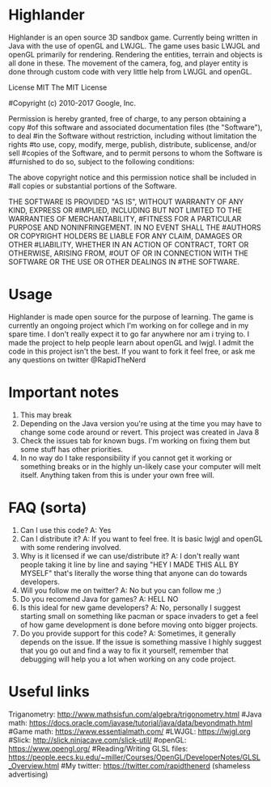 # Highlander
Highlander is an open source 3D sandbox game. Currently being written in Java with the use of openGL and LWJGL. The game uses basic LWJGL and openGL primarily for rendering. Rendering the entities, terrain and objects is all done in these. The movement of the camera, fog, and player entity is done through custom code with very little help from LWJGL and openGL.

License 
MIT
The MIT License

#Copyright (c) 2010-2017 Google, Inc. 

Permission is hereby granted, free of charge, to any person obtaining a copy
#of this software and associated documentation files (the "Software"), to deal
#in the Software without restriction, including without limitation the rights
#to use, copy, modify, merge, publish, distribute, sublicense, and/or sell
#copies of the Software, and to permit persons to whom the Software is
#furnished to do so, subject to the following conditions:

The above copyright notice and this permission notice shall be included in
#all copies or substantial portions of the Software.

THE SOFTWARE IS PROVIDED "AS IS", WITHOUT WARRANTY OF ANY KIND, EXPRESS OR
#IMPLIED, INCLUDING BUT NOT LIMITED TO THE WARRANTIES OF MERCHANTABILITY,
#FITNESS FOR A PARTICULAR PURPOSE AND NONINFRINGEMENT. IN NO EVENT SHALL THE
#AUTHORS OR COPYRIGHT HOLDERS BE LIABLE FOR ANY CLAIM, DAMAGES OR OTHER
#LIABILITY, WHETHER IN AN ACTION OF CONTRACT, TORT OR OTHERWISE, ARISING FROM,
#OUT OF OR IN CONNECTION WITH THE SOFTWARE OR THE USE OR OTHER DEALINGS IN
#THE SOFTWARE.

# Usage
Highlander is made open source for the purpose of learning. The game is currently an ongoing project which I'm working on for college and in my spare time. I don't really expect it to go far anywhere nor am i trying to. I made the project to help people learn about openGL and lwjgl. I admit the code in this project isn't the best. If you want to fork it feel free, or ask me any questions on twitter @RapidTheNerd

# Important notes
1) This may break
2) Depending on the Java version you're using at the time you may have to change some code around or revert. This project was created in Java 8
3) Check the issues tab for known bugs. I'm working on fixing them but some stuff has other priorities.
4) In no way do I take responsibility if you cannot get it working or something breaks or in the highly un-likely case your computer will melt itself. Anything taken from this is under your own free will.

# FAQ (sorta) 
1) Can I use this code? A: Yes
2) Can I distribute it? A: If you want to feel free. It is basic lwjgl and openGL with some rendering involved.
3) Why is it licensed if we can use/distribute it? A: I don't really want people taking it line by line and saying "HEY I MADE THIS ALL BY MYSELF" that's literally the worse thing that anyone can do towards developers.
4) Will you follow me on twitter? A: No but you can follow me ;)
5) Do you recomend Java for games? A: HELL NO
6) Is this ideal for new game developers? A: No, personally I suggest starting small on something like pacman or space invaders to get a feel of how game development is done before moving onto bigger projects.
7) Do you provide support for this code? A: Sometimes, it generally depends on the issue. If the issue is something massive I highly suggest that you go out and find a way to fix it yourself, remember that debugging will help you a lot when working on any code project.

# Useful links
Triganometry: http://www.mathsisfun.com/algebra/trigonometry.html
#Java math: https://docs.oracle.com/javase/tutorial/java/data/beyondmath.html
#Game math: https://www.essentialmath.com/
#LWJGL: https://lwjgl.org
#Slick: http://slick.ninjacave.com/slick-util/
#openGL: https://www.opengl.org/
#Reading/Writing GLSL files: https://people.eecs.ku.edu/~miller/Courses/OpenGL/DeveloperNotes/GLSL_Overview.html
#My twitter: https://twitter.com/rapidthenerd (shameless advertising)
